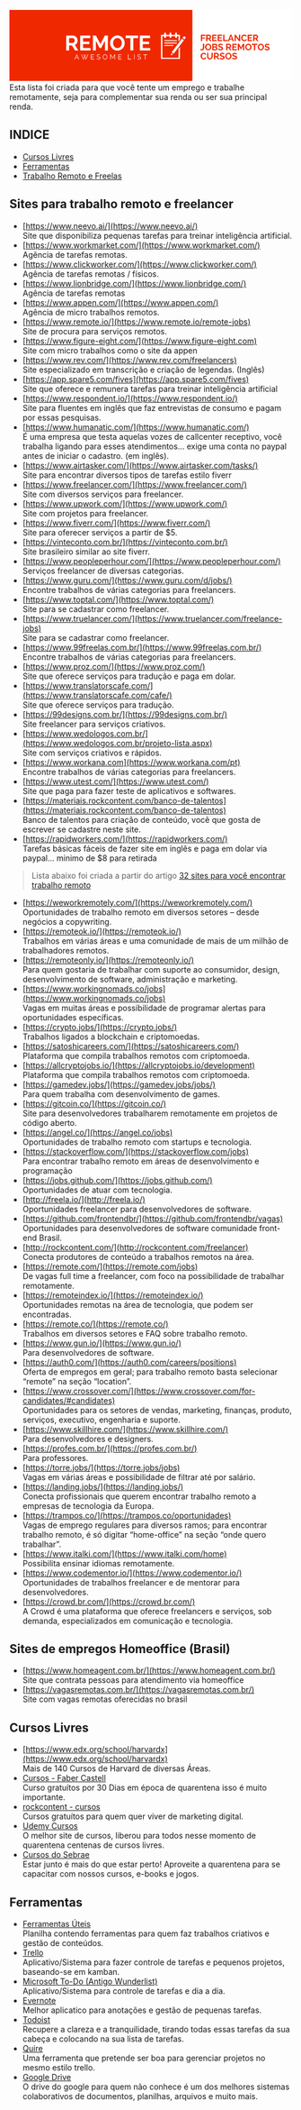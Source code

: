 ![header](https://raw.githubusercontent.com/wenderalves/remote-awesome-list/master/REMOTE.png "Remote awesome list")
Esta lista foi criada para que você tente um emprego e trabalhe remotamente, seja para complementar sua renda ou ser sua principal renda.


## INDICE
- [Cursos Livres](#cursos-livres)
- [Ferramentas](#ferramentas)
- [Trabalho Remoto e Freelas](#sites-para-trabalho-remoto-e-freelancer)



## Sites para trabalho remoto e freelancer
 - [https://www.neevo.ai/](https://www.neevo.ai/)  
 Site que disponibiliza pequenas tarefas para treinar inteligência artificial.
 - [https://www.workmarket.com/](https://www.workmarket.com/)  
 Agência de tarefas remotas.
 - [https://www.clickworker.com/](https://www.clickworker.com/)  
 Agência de tarefas remotas / físicos.
 - [https://www.lionbridge.com/](https://www.lionbridge.com/)  
 Agência de tarefas remotas
 - [https://www.appen.com/](https://www.appen.com/)  
 Agência de micro trabalhos remotos.
 - [https://www.remote.io/](https://www.remote.io/remote-jobs)  
 Site de procura para serviços remotos.
 - [https://www.figure-eight.com/](https://www.figure-eight.com)  
 Site com micro trabalhos como o site da appen
 - [https://www.rev.com/](https://www.rev.com/freelancers)  
 Site especializado em transcrição e criação de legendas. (Inglês)
 - [https://app.spare5.com/fives](https://app.spare5.com/fives)  
 Site que oferece e remunera tarefas para treinar inteligência artificial
 - [https://www.respondent.io/](https://www.respondent.io/)  
 Site para fluentes em inglês que faz entrevistas de consumo e pagam por essas pesquisas.
 - [https://www.humanatic.com/](https://www.humanatic.com/)  
 É uma empresa que testa aquelas vozes de callcenter receptivo, você trabalha ligando para esses atendimentos... exige uma conta no paypal antes de iniciar o cadastro. (em inglês).
 - [https://www.airtasker.com/](https://www.airtasker.com/tasks/)  
 Site para encontrar diversos tipos de tarefas estilo fiverr
 - [https://www.freelancer.com/](https://www.freelancer.com/)  
 Site com diversos serviços para freelancer.
 - [https://www.upwork.com/](https://www.upwork.com/)  
 Site com projetos para freelancer.
 - [https://www.fiverr.com/](https://www.fiverr.com/)  
 Site para oferecer serviços a partir de $5.
 - [https://vinteconto.com.br/](https://vinteconto.com.br/)  
 Site brasileiro similar ao site fiverr.
 - [https://www.peopleperhour.com/](https://www.peopleperhour.com/)  
 Serviços freelancer de diversas categorias.
 - [https://www.guru.com/](https://www.guru.com/d/jobs/)  
 Encontre trabalhos de várias categorias para freelancers.
 - [https://www.toptal.com/](https://www.toptal.com/)  
 Site para se cadastrar como freelancer.
 - [https://www.truelancer.com/](https://www.truelancer.com/freelance-jobs)  
 Site para se cadastrar como freelancer.
 - [https://www.99freelas.com.br/](https://www.99freelas.com.br/)  
 Encontre trabalhos de várias categorias para freelancers.
 - [https://www.proz.com/](https://www.proz.com/)  
 Site que oferece serviços para tradução e paga em dolar.
 - [https://www.translatorscafe.com/](https://www.translatorscafe.com/cafe/)  
 Site que oferece serviços para tradução.
 - [https://99designs.com.br/](https://99designs.com.br/)  
 Site freelancer para serviços criativos.
 - [https://www.wedologos.com.br/](https://www.wedologos.com.br/projeto-lista.aspx)  
 Site com serviços criativos e rápidos.
 - [https://www.workana.com](https://www.workana.com/pt)  
 Encontre trabalhos de várias categorias para freelancers.
 - [https://www.utest.com/](https://www.utest.com/)  
 Site que paga para fazer teste de aplicativos e softwares.
 - [https://materiais.rockcontent.com/banco-de-talentos](https://materiais.rockcontent.com/banco-de-talentos)  
 Banco de talentos para criação de conteúdo, você que gosta de escrever se cadastre neste site.
 - [https://rapidworkers.com/](https://rapidworkers.com/)  
 Tarefas básicas fáceis de fazer site em inglês e paga em dolar via paypal... minimo de $8 para retirada
 
 > Lista abaixo foi criada a partir do artigo [32 sites para você encontrar trabalho remoto](https://www.napratica.org.br/sites-para-encontrar-trabalho-remoto/)
 
 - [https://weworkremotely.com/](https://weworkremotely.com/)  
 Oportunidades de trabalho remoto em diversos setores – desde negócios a copywriting.
 - [https://remoteok.io/](https://remoteok.io/)  
 Trabalhos em várias áreas e uma comunidade de mais de um milhão de trabalhadores remotos.
 - [https://remoteonly.io/](https://remoteonly.io/)  
 Para quem gostaria de trabalhar com suporte ao consumidor, design, desenvolvimento de software, administração e marketing.
 - [https://www.workingnomads.co/jobs](https://www.workingnomads.co/jobs)  
 Vagas em muitas áreas e possibilidade de programar alertas para oportunidades específicas.
 - [https://crypto.jobs/](https://crypto.jobs/)  
 Trabalhos ligados a blockchain e criptomoedas.
 - [https://satoshicareers.com/](https://satoshicareers.com/)  
 Plataforma que compila trabalhos remotos com criptomoeda.
 - [https://allcryptojobs.io/](https://allcryptojobs.io/development)  
 Plataforma que compila trabalhos remotos com criptomoeda.
 - [https://gamedev.jobs/](https://gamedev.jobs/jobs/)  
 Para quem trabalha com desenvolvimento de games.
 - [https://gitcoin.co/](https://gitcoin.co/)  
 Site para desenvolvedores trabalharem remotamente em projetos de código aberto.
 - [https://angel.co/](https://angel.co/jobs)  
 Oportunidades de trabalho remoto com startups e tecnologia.
 - [https://stackoverflow.com/](https://stackoverflow.com/jobs)  
 Para encontrar trabalho remoto em áreas de desenvolvimento e programação
 - [https://jobs.github.com/](https://jobs.github.com/)  
 Oportunidades de atuar com tecnologia.
 - [http://freela.io/](http://freela.io/)  
 Oportunidades freelancer para desenvolvedores de software.
 - [https://github.com/frontendbr/](https://github.com/frontendbr/vagas)  
 Oportunidades para desenvolvedores de software comunidade front-end Brasil.
 - [http://rockcontent.com/](http://rockcontent.com/freelancer)  
 Conecta produtores de conteúdo a trabalhos remotos na área.
 - [https://remote.com/](https://remote.com/jobs)  
 De vagas full time a freelancer, com foco na possibilidade de trabalhar remotamente.
 - [https://remoteindex.io/](https://remoteindex.io/)  
 Oportunidades remotas na área de tecnologia, que podem ser encontradas.
 - [https://remote.co/](https://remote.co/)  
 Trabalhos em diversos setores e FAQ sobre trabalho remoto.
 - [https://www.gun.io/](https://www.gun.io/)  
 Para desenvolvedores de software.
 - [https://auth0.com/](https://auth0.com/careers/positions)  
 Oferta de empregos em geral; para trabalho remoto basta selecionar “remote” na seção “location”.
 - [https://www.crossover.com/](https://www.crossover.com/for-candidates/#candidates)  
 Oportunidades para os setores de vendas, marketing, finanças, produto, serviços, executivo, engenharia e suporte.
 - [https://www.skillhire.com/](https://www.skillhire.com/)  
 Para desenvolvedores e designers.
 - [https://profes.com.br/](https://profes.com.br/)  
 Para professores.
 - [https://torre.jobs/](https://torre.jobs/jobs)  
 Vagas em várias áreas e possibilidade de filtrar até por salário.
 - [https://landing.jobs/](https://landing.jobs/)  
 Conecta profissionais que querem encontrar trabalho remoto a empresas de tecnologia da Europa.
 - [https://trampos.co/](https://trampos.co/oportunidades)  
 Vagas de emprego regulares para diversos ramos; para encontrar trabalho remoto, é só digitar “home-office” na seção “onde quero trabalhar”.
 - [https://www.italki.com/](https://www.italki.com/home)  
 Possibilita ensinar idiomas remotamente.
 - [https://www.codementor.io/](https://www.codementor.io/)  
 Oportunidades de trabalhos freelancer e de mentorar para desenvolvedores.
 - [https://crowd.br.com/](https://crowd.br.com/)  
 A Crowd é uma plataforma que oferece freelancers e serviços, sob demanda, especializados em comunicação e tecnologia.
 
 ## Sites de empregos Homeoffice (Brasil)
  - [https://www.homeagent.com.br/](https://www.homeagent.com.br/)  
  Site que contrata pessoas para atendimento via homeoffice
  - [https://vagasremotas.com.br/](https://vagasremotas.com.br/)  
  Site com vagas remotas oferecidas no brasil

## Cursos Livres
- [https://www.edx.org/school/harvardx](https://www.edx.org/school/harvardx)  
Mais de 140 Cursos de Harvard de diversas Áreas.
- [Cursos - Faber Castell](https://cursos.faber-castell.com.br/combos/combo-numero-emcasacomfabercastell)  
Curso gratuítos por 30 Dias em época de quarentena isso é muito importante.
- [rockcontent - cursos](https://university.rockcontent.com/cursos/)  
Cursos gratuítos para quem quer viver de marketing digital.
- [Udemy Cursos](https://www.udemy.com/courses/search/?kw=gratuito&price=price-free&q=cursos%20gratuitos&src=sac)  
O melhor site de cursos, liberou para todos nesse momento de quarentena centenas de cursos livres.
- [Cursos do Sebrae](https://www.sebrae.com.br/sites/PortalSebrae/cursosonline)  
Estar junto é mais do que estar perto! Aproveite a quarentena para se capacitar com nossos cursos, e-books e jogos.

## Ferramentas
- [Ferramentas Úteis](https://docs.google.com/spreadsheets/d/1yWGq6sqQM_hmmoBBdLzfIhZn8XVYslIy-_3f7-X7K6s/edit?usp=sharing)  
Planilha contendo ferramentas para quem faz trabalhos criativos e gestão de conteúdos.
- [Trello](https://trello.com/)  
Aplicativo/Sistema para fazer controle de tarefas e pequenos projetos, baseando-se em kamban.
- [Microsoft To-Do (Antigo Wunderlist)](https://to-do.microsoft.com/)  
Aplicativo/Sistema para controle de tarefas e dia a dia.
- [Evernote](https://evernote.com/intl/pt-br/)  
Melhor aplicatico para anotações e gestão de pequenas tarefas.
- [Todoist](https://todoist.com/pt-BR/?lang=ptbr)  
Recupere a clareza e a tranquilidade, tirando todas essas tarefas da sua cabeça e colocando na sua lista de tarefas.
- [Quire](https://quire.io/)  
Uma ferramenta que pretende ser boa para gerenciar projetos no mesmo estilo trello.
- [Google Drive](https://www.google.com.br/drive/apps.html)  
O drive do google para quem não conhece é um dos melhores sistemas colaborativos de documentos, planilhas, arquivos e muito mais.

